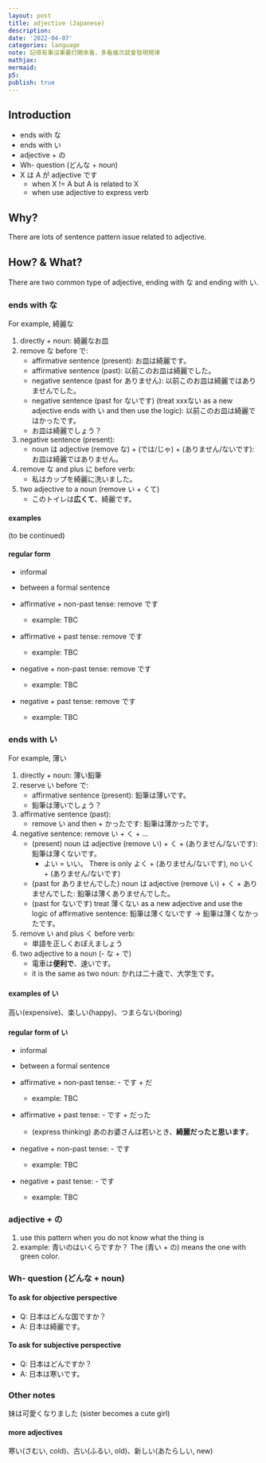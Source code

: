 ```yaml
---
layout: post
title: adjective (Japanese)
description:
date: '2022-04-07'
categories: language
note: 記得有事沒事要打開來看，多看幾次就會發現規律
mathjax:
mermaid:
p5:
publish: true
---
```


## Introduction

* ends with な
* ends with い
* adjective + の
* Wh- question (どんな + noun)
* X は A が adjective です
  * when X != A but A is related to X
  * when use adjective to express verb

## Why?

There are lots of sentence pattern issue related to adjective.

## How? & What?

There are two common type of adjective, ending with な and ending with い.

### ends with な

For example, 綺麗な

1. directly + noun: 綺麗なお皿
2. remove な before で:
   * affirmative sentence (present): お皿は綺麗です。
   * affirmative sentence (past): 以前このお皿は綺麗でした。
   * negative sentence (past for ありません): 以前このお皿は綺麗ではありませんでした。
   * negative sentence (past for ないです) (treat xxxない as a new adjective ends with い and then use the logic): 以前このお皿は綺麗ではかったです。
   * お皿は綺麗でしょう？
3. negative sentence (present):
   * noun は adjective (remove な) + (では/じゃ) + (ありません/ないです): お皿は綺麗ではありません。
4. remove な and plus に before verb:
   * 私はカップを綺麗に洗いました。
5. two adjective to a noun (remove い + くて)
   * このトイレは**広くて**、綺麗です。

#### examples

(to be continued)

#### regular form

* informal
* between a formal sentence

* affirmative + non-past tense: remove です
  * example: TBC
* affirmative + past tense: remove です
  * example: TBC
* negative + non-past tense: remove です
  * example: TBC
* negative + past tense: remove です
  * example: TBC

### ends with い

For example, 薄い

1. directly + noun: 薄い鉛筆
2. reserve い before で:
   * affirmative sentence (present): 鉛筆は薄いです。
   * 鉛筆は薄いでしょう？
3. affirmative sentence (past):
   * remove い and then + かったです: 鉛筆は薄かったです。
4. negative sentence: remove い + く + ...
   * (present) noun は adjective (remove い) + く + (ありません/ないです): 鉛筆は薄くないです。
     * よい = いい。 There is only よく + (ありません/ないです), no いく + (ありません/ないです)
   * (past for ありませんでした) noun は adjective (remove い) + く + ありませんでした: 鉛筆は薄くありませんでした。
   * (past for ないです) treat 薄くない as a new adjective and use the logic of affirmative sentence: 鉛筆は薄くないです -> 鉛筆は薄くなかったです。
5. remove い and plus く before verb:
   * 単語を正しくおぼえましょう
6. two adjective to a noun (- な + で)
   * 電車は**便利で**、速いです。
   * it is the same as two noun: かれは二十歳で、大学生です。

#### examples of い

高い(expensive)、楽しい(happy)、つまらない(boring)

#### regular form of い

* informal
* between a formal sentence

* affirmative + non-past tense: - です + だ
  * example: TBC
* affirmative + past tense: - です + だった
  * (express thinking) あのお婆さんは若いとき、**綺麗だったと思います**。
* negative + non-past tense: - です
  * example: TBC
* negative + past tense: - です
  * example: TBC

### adjective + の

1. use this pattern when you do not know what the thing is
2. example: 青いのはいくらですか？ The (青い + の) means the one with green color.

### Wh- question (どんな + noun)

#### To ask for objective perspective

* Q: 日本はどんな国ですか？
* A: 日本は綺麗です。

#### To ask for subjective perspective

* Q: 日本はどんですか？
* A: 日本は寒いです。

### Other notes

妹は可愛くなりました (sister becomes a cute girl)

#### more adjectives

寒い(さむい, cold)、古い(ふるい, old)、新しい(あたらしい, new)

